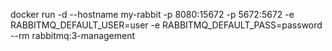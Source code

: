 docker run -d --hostname my-rabbit  -p 8080:15672 -p 5672:5672 -e RABBITMQ_DEFAULT_USER=user -e RABBITMQ_DEFAULT_PASS=password --rm rabbitmq:3-management

